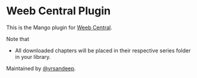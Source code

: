 # Weeb Central Plugin

This is the Mango plugin for [Weeb Central](https://weebcentral.com/).

Note that

- All downloaded chapters will be placed in their respective series folder in your library.

Maintained by [@vrsandeep](https://github.com/vrsandeep).
